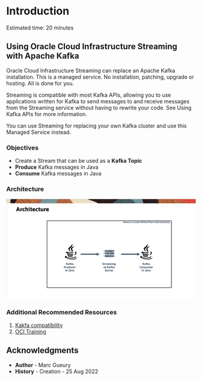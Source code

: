 
# Introduction

Estimated time: 20 minutes

## Using Oracle Cloud Infrastructure Streaming with Apache Kafka

Oracle Cloud Infrastructure Streaming can replace an Apache Kafka installation. 
This is a managed service. No installation, patching, upgrade or hosting. All is done for you.

Streaming is compatible with most Kafka APIs, allowing you to use applications written for Kafka to send messages to and receive messages from the Streaming service without having to rewrite your code. See Using Kafka APIs for more information.

You can use Streaming for replacing your own Kafka cluster and use this Managed Service instead.

### Objectives

- Create a Stream that can be used as a **Kafka Topic**
- **Produce** Kafka messages in Java
- **Consume** Kafka messages in Java

### Architecture

  ![streaming-architecture](images/streaming-architecture.png)

### Additional Recommended Resources

1. [Kakfa compatibility](https://docs.oracle.com/en-us/iaas/Content/Streaming/Tasks/kafkacompatibility.htm)
2. [OCI Training](https://www.oracle.com/cloud/)

## Acknowledgments

- **Author** - Marc Gueury
- **History** - Creation - 25 Aug 2022
